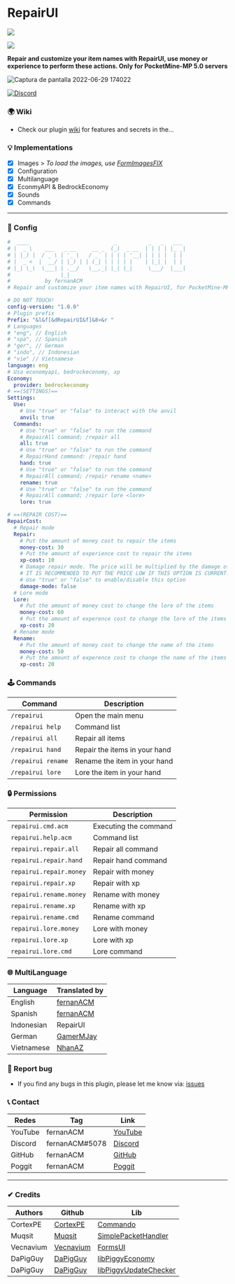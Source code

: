# RepairUI
[![](https://poggit.pmmp.io/shield.state/RepairUI)](https://poggit.pmmp.io/p/RepairUI)

[![](https://poggit.pmmp.io/shield.api/RepairUI)](https://poggit.pmmp.io/p/RepairUI)

**Repair and customize your item names with RepairUI, use money or experience to perform these actions. Only for PocketMine-MP 5.0 servers**

![Captura de pantalla 2022-06-29 174022](https://user-images.githubusercontent.com/83558341/176567746-9eda44e8-2ce8-4a36-9b84-eacf611e1385.png)

<a href="https://discord.gg/YyE9XFckqb"><img src="https://img.shields.io/discord/837701868649709568?label=discord&color=7289DA&logo=discord" alt="Discord" /></a>

### 🌍 Wiki
* Check our plugin [wiki](https://github.com/fernanACM/RepairUI/wiki) for features and secrets in the...

### 💡 Implementations
* [x] Images > *To load the images, use [FormImagesFIX](https://poggit.pmmp.io/ci/VennDev/VFormImagesFix/VFormImagesFix)*
* [X] Configuration
* [X] Multilanguage
* [x] EconmyAPI & BedrockEconomy
* [x] Sounds
* [X] Commands
---

### 💾 Config
```yml
#  ____                           _          _   _   ___ 
# |  _ \    ___   _ __     __ _  (_)  _ __  | | | | |_ _|
# | |_) |  / _ \ | '_ \   / _` | | | | '__| | | | |  | | 
# |  _ <  |  __/ | |_) | | (_| | | | | |    | |_| |  | | 
# |_| \_\  \___| | .__/   \__,_| |_| |_|     \___/  |___|
#                |_|                                     
#           by fernanACM
# Repair and customize your item names with RepairUI, for PocketMine-MP 5.0 servers

# DO NOT TOUCH!
config-version: "1.0.0"
# Plugin prefix
Prefix: "&l&f[&dRepairUI&f]&8»&r "
# Languages
# "eng", // English
# "spa", // Spanish
# "ger", // German
# "indo", // Indonesian
# "vie" // Vietnamese
language: eng
# Usa economyapi, bedrockeconomy, xp
Economy: 
  provider: bedrockeconomy
# ==(SETTINGS)==
Settings:
  Use:
    # Use "true" or "false" to interact with the anvil
    anvil: true
  Commands:
    # Use "true" or "false" to run the command
    # RepairAll command; /repair all
    all: true
    # Use "true" or "false" to run the command
    # RepairHand command: /repair hand
    hand: true
    # Use "true" or "false" to run the command
    # RepairAll command; /repair rename <name>
    rename: true
    # Use "true" or "false" to run the command
    # RepairAll command; /repair lore <lore>
    lore: true

# ==(REPAIR COST)==
RepairCost:
  # Repair mode
  Repair:
    # Put the amount of money cost to repair the items
    money-cost: 30
    # Put the amount of experience cost to repair the items
    xp-cost: 10
    # Damage repair mode. The price will be multiplied by the damage of the item. 
    # IT IS RECOMMENDED TO PUT THE PRICE LOW IF THIS OPTION IS CURRENT.
    # Use "true" or "false" to enable/disable this option
    damage-mode: false
  # Lore mode
  Lore:
    # Put the amount of money cost to change the lore of the items
    money-cost: 60
    # Put the amount of experence cost to change the lore of the items
    xp-cost: 20
  # Rename mode
  Rename:
    # Put the amount of money cost to change the name of the items
    money-cost: 50
    # Put the amount of experence cost to change the name of the items
    xp-cost: 20
```

### 🕹 Commands
| Command | Description |
|---------|-------------|
| ```/repairui``` | Open the main menu |
| ```/repairui help``` | Command list |
| ```/repairui all``` | Repair all items |
| ```/repairui hand``` | Repair the items in your hand |
| ```/repairui rename``` | Rename the item in your hand |
| ```/repairui lore``` | Lore the item in your hand |

### 🔒 Permissions
| Permission | Description |
|---------|-------------|
| ```repairui.cmd.acm``` | Executing the command |
| ```repairui.help.acm``` | Command list |
| ```repairui.repair.all``` | Repair all command |
| ```repairui.repair.hand``` | Repair hand command |
| ```repairui.repair.money``` | Repair with money |
| ```repairui.repair.xp``` | Repair with xp |
| ```repairui.rename.money``` | Rename with money |
| ```repairui.rename.xp``` | Rename with xp |
| ```repairui.rename.cmd``` | Rename command |
| ```repairui.lore.money``` | Lore with money |
| ```repairui.lore.xp``` | Lore with xp |
| ```repairui.lore.cmd``` | Lore command |

### 🌐 MultiLanguage
| Language | Translated by |
|----------|---------------|
| English | [fernanACM](https://github.com/fernanACM) |
| Spanish | [fernanACM](https://github.com/fernanACM) |
| Indonesian | RepairUI |
| German | [GamerMJay](https://github.com/GamerMJay) |
| Vietnamese | [NhanAZ](https://github.com/NhanAZ) |

### 📢 Report bug
* If you find any bugs in this plugin, please let me know via: [issues](https://github.com/fernanACM/RepairUI/issues)

### 📞 Contact 
| Redes | Tag | Link |
|-------|-------------|------|
| YouTube | fernanACM | [YouTube](https://www.youtube.com/channel/UC-M5iTrCItYQBg5GMuX5ySw) | 
| Discord | fernanACM#5078 | [Discord](https://discord.gg/YyE9XFckqb) |
| GitHub | fernanACM | [GitHub](https://github.com/fernanACM)
| Poggit | fernanACM | [Poggit](https://poggit.pmmp.io/ci/fernanACM)
****

### ✔ Credits
| Authors | Github | Lib |
|---------|--------|-----|
| CortexPE | [CortexPE](https://github.com/CortexPE) | [Commando](https://github.com/CortexPE/Commando/tree/master/) |
| Muqsit | [Muqsit](https://github.com/Muqsit) | [SimplePacketHandler](https://github.com/Muqsit/SimplePacketHandler) |
| Vecnavium | [Vecnavium](https://github.com/Vecnavium) | [FormsUI](https://github.com/Vecnavium/FormsUI/tree/master/) |
| DaPigGuy | [DaPigGuy](https://github.com/DaPigGuy) | [libPiggyEconomy](https://github.com/DaPigGuy/libPiggyEconomy) |
| DaPigGuy | [DaPigGuy](https://github.com/DaPigGuy) | [libPiggyUpdateChecker](https://github.com/DaPigGuy/libPiggyUpdateChecker) |
